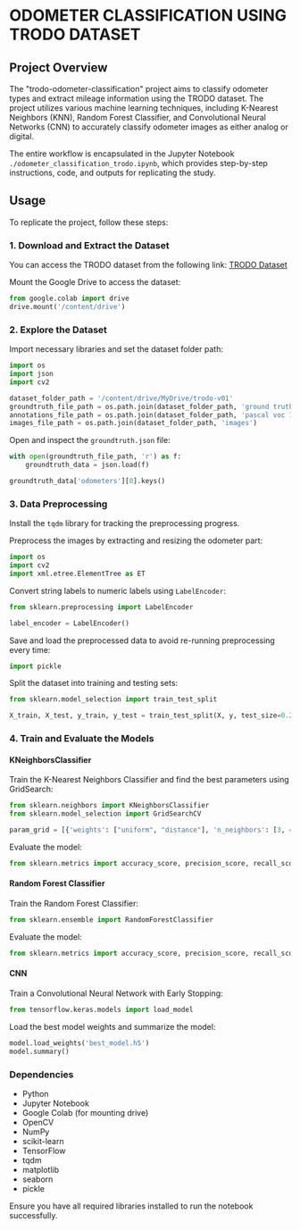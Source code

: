 # ODOMETER CLASSIFICATION USING TRODO DATASET

## Project Overview

The "trodo-odometer-classification" project aims to classify odometer types and extract mileage information using the TRODO dataset. The project utilizes various machine learning techniques, including K-Nearest Neighbors (KNN), Random Forest Classifier, and Convolutional Neural Networks (CNN) to accurately classify odometer images as either analog or digital.

The entire workflow is encapsulated in the Jupyter Notebook `./odometer_classification_trodo.ipynb`, which provides step-by-step instructions, code, and outputs for replicating the study.

## Usage

To replicate the project, follow these steps:

### 1. Download and Extract the Dataset

You can access the TRODO dataset from the following link: [TRODO Dataset](https://data.mendeley.com/datasets/6y8m379mkt/2)

Mount the Google Drive to access the dataset:

```python
from google.colab import drive
drive.mount('/content/drive')
```

### 2. Explore the Dataset

Import necessary libraries and set the dataset folder path:

```python
import os
import json
import cv2

dataset_folder_path = '/content/drive/MyDrive/trodo-v01'
groundtruth_file_path = os.path.join(dataset_folder_path, 'ground truth', 'groundtruth.json')
annotations_file_path = os.path.join(dataset_folder_path, 'pascal voc 1.1', 'Annotations')
images_file_path = os.path.join(dataset_folder_path, 'images')
```

Open and inspect the `groundtruth.json` file:

```python
with open(groundtruth_file_path, 'r') as f:
    groundtruth_data = json.load(f)

groundtruth_data['odometers'][0].keys()
```

### 3. Data Preprocessing

Install the `tqdm` library for tracking the preprocessing progress. 

Preprocess the images by extracting and resizing the odometer part:

```python
import os
import cv2
import xml.etree.ElementTree as ET
```

Convert string labels to numeric labels using `LabelEncoder`:

```python
from sklearn.preprocessing import LabelEncoder

label_encoder = LabelEncoder()
```

Save and load the preprocessed data to avoid re-running preprocessing every time:

```python
import pickle
```

Split the dataset into training and testing sets:

```python
from sklearn.model_selection import train_test_split

X_train, X_test, y_train, y_test = train_test_split(X, y, test_size=0.2, random_state=42)
```

### 4. Train and Evaluate the Models

#### KNeighborsClassifier

Train the K-Nearest Neighbors Classifier and find the best parameters using GridSearch:

```python
from sklearn.neighbors import KNeighborsClassifier
from sklearn.model_selection import GridSearchCV

param_grid = [{'weights': ["uniform", "distance"], 'n_neighbors': [3, 4, 5, 6]}]
```

Evaluate the model:

```python
from sklearn.metrics import accuracy_score, precision_score, recall_score, f1_score
```

#### Random Forest Classifier

Train the Random Forest Classifier:

```python
from sklearn.ensemble import RandomForestClassifier
```

Evaluate the model:

```python
from sklearn.metrics import accuracy_score, precision_score, recall_score, f1_score, confusion_matrix
```

#### CNN

Train a Convolutional Neural Network with Early Stopping:

```python
from tensorflow.keras.models import load_model
```

Load the best model weights and summarize the model:

```python
model.load_weights('best_model.h5')
model.summary()
```

### Dependencies

- Python
- Jupyter Notebook
- Google Colab (for mounting drive)
- OpenCV
- NumPy
- scikit-learn
- TensorFlow
- tqdm
- matplotlib
- seaborn
- pickle

Ensure you have all required libraries installed to run the notebook successfully.
